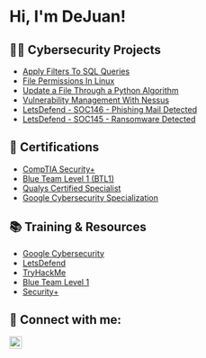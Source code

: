 <h1>Hi, I'm DeJuan! 

<h2>👨‍💻 Cybersecurity Projects</h2>

  - [Apply Filters To SQL Queries](https://github.com/DeJuvn/Apply-Filters-to-SQL-queries)
  - [File Permissions In Linux](https://github.com/DeJuvn/File-Permissions-In-Linux)
  - [Update a File Through a Python Algorithm](https://github.com/DeJuvn/Update-a-File-Through-a-Python-Algorithm)
  - [Vulnerability Management With Nessus](https://github.com/DeJuvn/Vulnerability-Management-With-Nessus)
  - [LetsDefend - SOC146 - Phishing Mail Detected](https://github.com/DeJuvn/LetsDefend---SOC146---Phishing-Mail-Detected)
  - [LetsDefend - SOC145 - Ransomware Detected](https://github.com/DeJuvn/SOC145---Ransomware-Detected)
  
<h2>📄 Certifications</h2>

- [CompTIA Security+](https://www.credly.com/earner/earned/badge/2ae1dcec-b3e1-424d-a03c-0fa66e8b6376)
- [Blue Team Level 1 (BTL1)](https://www.credly.com/earner/earned/badge/ec3928e4-3c05-4b5e-9e16-987f4d8c4b08) 
- [Qualys Certified Specialist](https://github.com/DeJuvn/DeJuvn)
- [Google Cybersecurity Specialization](https://www.coursera.org/account/accomplishments/specialization/certificate/2W2KZAVDAW6D)

<h2>📚 Training & Resources</h2>

- [Google Cybersecurity](https://www.coursera.org/professional-certificates/google-cybersecurity#courses)
- [LetsDefend](https://letsdefend.io/)
- [TryHackMe](https://tryhackme.com/)
- [Blue Team Level 1](https://securityblue.team/why-btl1/)
- [Security+](https://www.comptia.org/certifications/security)

<h2> 🤳 Connect with me:</h2>

[<img align="left" alt="DeJuanSimms | LinkedIn" width="22px" src="https://cdn.jsdelivr.net/npm/simple-icons@v3/icons/linkedin.svg" />][linkedin]

[linkedin]: https://linkedin.com/in/dejuansimms

<!--
